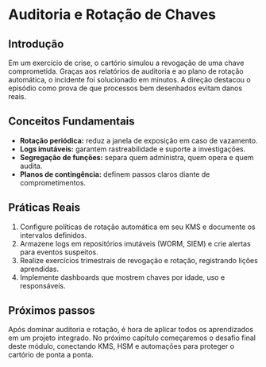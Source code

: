 # Auditoria e Rotação de Chaves

## Introdução

Em um exercício de crise, o cartório simulou a revogação de uma chave comprometida. Graças aos relatórios de auditoria e ao plano de rotação automática, o incidente foi solucionado em minutos. A direção destacou o episódio como prova de que processos bem desenhados evitam danos reais.

## Conceitos Fundamentais

- **Rotação periódica:** reduz a janela de exposição em caso de vazamento.
- **Logs imutáveis:** garantem rastreabilidade e suporte a investigações.
- **Segregação de funções:** separa quem administra, quem opera e quem audita.
- **Planos de contingência:** definem passos claros diante de comprometimentos.

## Práticas Reais

1. Configure políticas de rotação automática em seu KMS e documente os intervalos definidos.
2. Armazene logs em repositórios imutáveis (WORM, SIEM) e crie alertas para eventos suspeitos.
3. Realize exercícios trimestrais de revogação e rotação, registrando lições aprendidas.
4. Implemente dashboards que mostrem chaves por idade, uso e responsáveis.

## Próximos passos

Após dominar auditoria e rotação, é hora de aplicar todos os aprendizados em um projeto integrado. No próximo capítulo começaremos o desafio final deste módulo, conectando KMS, HSM e automações para proteger o cartório de ponta a ponta.
